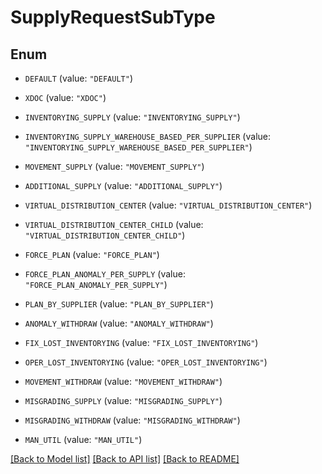 # SupplyRequestSubType

## Enum


* `DEFAULT` (value: `"DEFAULT"`)

* `XDOC` (value: `"XDOC"`)

* `INVENTORYING_SUPPLY` (value: `"INVENTORYING_SUPPLY"`)

* `INVENTORYING_SUPPLY_WAREHOUSE_BASED_PER_SUPPLIER` (value: `"INVENTORYING_SUPPLY_WAREHOUSE_BASED_PER_SUPPLIER"`)

* `MOVEMENT_SUPPLY` (value: `"MOVEMENT_SUPPLY"`)

* `ADDITIONAL_SUPPLY` (value: `"ADDITIONAL_SUPPLY"`)

* `VIRTUAL_DISTRIBUTION_CENTER` (value: `"VIRTUAL_DISTRIBUTION_CENTER"`)

* `VIRTUAL_DISTRIBUTION_CENTER_CHILD` (value: `"VIRTUAL_DISTRIBUTION_CENTER_CHILD"`)

* `FORCE_PLAN` (value: `"FORCE_PLAN"`)

* `FORCE_PLAN_ANOMALY_PER_SUPPLY` (value: `"FORCE_PLAN_ANOMALY_PER_SUPPLY"`)

* `PLAN_BY_SUPPLIER` (value: `"PLAN_BY_SUPPLIER"`)

* `ANOMALY_WITHDRAW` (value: `"ANOMALY_WITHDRAW"`)

* `FIX_LOST_INVENTORYING` (value: `"FIX_LOST_INVENTORYING"`)

* `OPER_LOST_INVENTORYING` (value: `"OPER_LOST_INVENTORYING"`)

* `MOVEMENT_WITHDRAW` (value: `"MOVEMENT_WITHDRAW"`)

* `MISGRADING_SUPPLY` (value: `"MISGRADING_SUPPLY"`)

* `MISGRADING_WITHDRAW` (value: `"MISGRADING_WITHDRAW"`)

* `MAN_UTIL` (value: `"MAN_UTIL"`)


[[Back to Model list]](../README.md#documentation-for-models) [[Back to API list]](../README.md#documentation-for-api-endpoints) [[Back to README]](../README.md)


